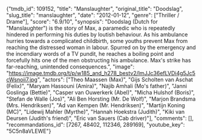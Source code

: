 {"tmdb_id": 109152, "title": "Manslaughter", "original_title": "Doodslag", "slug_title": "manslaughter", "date": "2012-01-12", "genre": ["Thriller / Drame"], "score": "6.9/10", "synopsis": "Doodslag (Dutch for \"Manslaughter\") is the story of Max, a paramedic who is repeatedly hindered in performing his duties by loutish behaviour. As his ambulance hurries towards a complicated childbirth, some youths prevent Max from reaching the distressed woman in labour. Spurred on by the emergency and the incendiary words of a TV pundit, he reaches a boiling point and forcefully hits one of the men obstructing his ambulance. Max's strike has far-reaching, unintended consequences.", "image": "https://image.tmdb.org/t/p/w185_and_h278_bestv2/lmJJc36efLVDi4g5Jc5cWsnoii7.jpg", "actors": ["Theo Maassen (Max)", "Gijs Scholten van Aschat (Felix)", "Maryam Hassouni (Amira)", "Najib Amhali (Mo's father)", "Janni Goslinga (Bettie)", "Casper van Ouwerkerk (Abel)", "Micha Hulshof (Boris)", "Stefan de Walle (Jos)", "Ali Ben Horsting (Mr. De Wolf)", "Marjon Brandsma (Mrs. Hendriksen)", "Ad van Kempen (Mr. Hendriksen)", "Martijn Koning (MC)", "Lidewij Mahler (Myrthe)", "Hannah Hoekstra (Judith)", "Kiki van Deursen (Judith's friend)", "Eric van Sauers (Cab driver)"], "comments": [], "recommandations_id": [7267, 48402, 112346, 289169], "youtube_key": "5C5n8aVLEWE"}